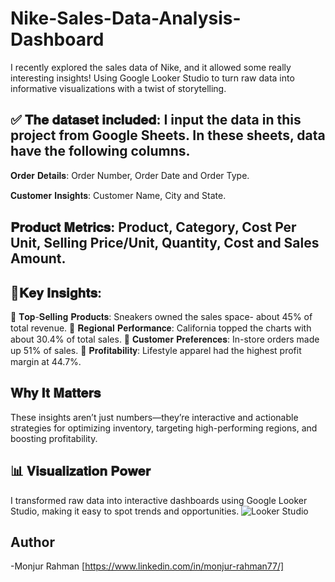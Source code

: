 # Nike-Sales-Data-Analysis-Dashboard

I recently explored the sales data of Nike, and it allowed some really interesting insights! Using Google Looker Studio to turn raw data into informative visualizations with a twist of storytelling.

## ✅ 𝐓𝐡𝐞 𝐝𝐚𝐭𝐚𝐬𝐞𝐭 𝐢𝐧𝐜𝐥𝐮𝐝𝐞𝐝: I input the data in this project from Google Sheets. In these sheets, data have the following columns.

𝐎𝐫𝐝𝐞𝐫 𝐃𝐞𝐭𝐚𝐢𝐥𝐬: Order Number, Order Date and Order Type.

𝐂𝐮𝐬𝐭𝐨𝐦𝐞𝐫 𝐈𝐧𝐬𝐢𝐠𝐡𝐭𝐬: Customer Name, City and State.

## 𝐏𝐫𝐨𝐝𝐮𝐜𝐭 𝐌𝐞𝐭𝐫𝐢𝐜𝐬: Product, Category, Cost Per Unit, Selling Price/Unit, Quantity, Cost and Sales Amount.

## 🚀𝐊𝐞𝐲 𝐈𝐧𝐬𝐢𝐠𝐡𝐭𝐬:
🎯 𝐓𝐨𝐩-𝐒𝐞𝐥𝐥𝐢𝐧𝐠 𝐏𝐫𝐨𝐝𝐮𝐜𝐭𝐬: Sneakers owned the sales space- about 45% of total revenue.
🎯 𝐑𝐞𝐠𝐢𝐨𝐧𝐚𝐥 𝐏𝐞𝐫𝐟𝐨𝐫𝐦𝐚𝐧𝐜𝐞: California topped the charts with about 30.4% of total sales.
🎯 𝐂𝐮𝐬𝐭𝐨𝐦𝐞𝐫 𝐏𝐫𝐞𝐟𝐞𝐫𝐞𝐧𝐜𝐞𝐬: In-store orders made up 51% of sales.
🎯 𝐏𝐫𝐨𝐟𝐢𝐭𝐚𝐛𝐢𝐥𝐢𝐭𝐲: Lifestyle apparel had the highest profit margin at 44.7%. 

## 𝐖𝐡𝐲 𝐈𝐭 𝐌𝐚𝐭𝐭𝐞𝐫𝐬
These insights aren’t just numbers—they’re interactive and actionable strategies for optimizing inventory, targeting high-performing regions, and boosting profitability.

## 📊 𝐕𝐢𝐬𝐮𝐚𝐥𝐢𝐳𝐚𝐭𝐢𝐨𝐧 𝐏𝐨𝐰𝐞𝐫
I transformed raw data into interactive dashboards using Google Looker Studio, making it easy to spot trends and opportunities.
![Looker Studio](https://github.com/user-attachments/assets/39e2dd64-c53f-45eb-a563-7c6650cd9c80)


## Author
-Monjur Rahman [https://www.linkedin.com/in/monjur-rahman77/]
